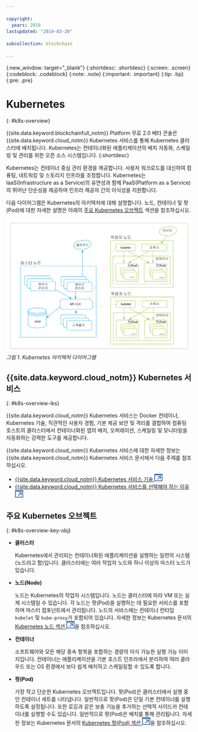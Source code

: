```yaml
---

copyright:
  years: 2019
lastupdated: "2019-03-20"

subcollection: blockchain

---
```


{:new_window: target="_blank"}
{:shortdesc: .shortdesc}
{:screen: .screen}
{:codeblock: .codeblock}
{:note: .note}
{:important: .important}
{:tip: .tip}
{:pre: .pre}

# Kubernetes
{: #k8s-overview}

{{site.data.keyword.blockchainfull_notm}} Platform 무료 2.0 베타 콘솔은 {{site.data.keyword.cloud_notm}} Kubernetes 서비스를 통해 Kubernetes 클러스터에 배치됩니다. Kubernetes는 컨테이너화된 애플리케이션의 배치 자동화, 스케일링 및 관리를 위한 오픈 소스 시스템입니다.
{:shortdesc}

Kubernetes는 컨테이너 중심 관리 환경을 제공합니다. 사용자 워크로드를 대신하여 컴퓨팅, 네트워킹 및 스토리지 인프라를 조정합니다. Kubernetes는 IaaS(Infrastructure as a Service)의 유연성과 함께 PaaS(Platform as a Service)의 뛰어난 단순성을 제공하며 인프라 제공자 간의 이식성을 지원합니다.

다음 다이어그램은 Kubernetes의 아키텍처에 대해 설명합니다. 노드, 컨테이너 및 팟(Pod)에 대한 자세한 설명은 아래의 [주요 Kubernetes 오브젝트](#k8s-overview-key-obj) 섹션을 참조하십시오.

![Kubernetes 아키텍처 다이어그램](../images/k8s-archi-diagram.svg "{{site.data.keyword.cloud_notm}} Kubernetes 서비스 아키텍처")
*그림 1. Kubernetes 아키텍처 다이어그램*


## {{site.data.keyword.cloud_notm}} Kubernetes 서비스
{: #k8s-overview-iks}

{{site.data.keyword.cloud_notm}} Kubernetes 서비스는 Docker 컨테이너, Kubernetes 기술, 직관적인 사용자 경험, 기본 제공 보안 및 격리를 결합하여 컴퓨팅 호스트의 클러스터에서 컨테이너화된 앱의 배치, 오퍼레이션, 스케일링 및 모니터링을 자동화하는 강력한 도구를 제공합니다.

{{site.data.keyword.cloud_notm}} Kubernetes 서비스에 대한 자세한 정보는 {{site.data.keyword.cloud_notm}} Kubernetes 서비스 문서에서 다음 주제를 참조하십시오.
- [{{site.data.keyword.cloud_notm}} Kubernetes 서비스 기술 ![외부 링크 아이콘](../images/external_link.svg "외부 링크 아이콘")](https://cloud.ibm.com/docs/containers/cs_tech.html#ibm-cloud-kubernetes-service-technology "{{site.data.keyword.cloud_notm}} Kubernetes 서비스 기술 문서")
- [{{site.data.keyword.cloud_notm}} Kubernetes 서비스를 선택해야 하는 이유 ![외부 링크 아이콘](../images/external_link.svg "외부 링크 아이콘")](https://cloud.ibm.com/docs/containers?topic=containers-cs_ov#cs_ov "Why {{site.data.keyword.cloud_notm}} Kubernetes 서비스 문서")


## 주요 Kubernetes 오브젝트
{: #k8s-overview-key-obj}

- **클러스터**

  Kubernetes에서 관리되는 컨테이너화된 애플리케이션을 실행하는 일련의 시스템(노드라고 함)입니다. 클러스터에는 여러 작업자 노드와 하나 이상의 마스터 노드가 있습니다.

- **노드(Node)**

  노드는 Kubernetes의 작업자 시스템입니다. 노드는 클러스터에 따라 VM 또는 실제 시스템일 수 있습니다. 각 노드는 팟(Pod)을 실행하는 데 필요한 서비스를 포함하며 마스터 컴포넌트에서 관리됩니다. 노드의 서비스에는 컨테이너 런타임 `kubelet` 및 `kube-proxy`가 포함되어 있습니다. 자세한 정보는 Kubernetes 문서의 [Kubernetes 노드 섹션 ![외부 링크 아이콘](../images/external_link.svg "외부 링크 아이콘")](https://kubernetes.io/docs/concepts/architecture/nodes/ "Kubernetes 노드 섹션")을 참조하십시오.

- **컨테이너**

  소프트웨어와 모든 해당 종속 항목을 포함하는 경량의 이식 가능한 실행 가능 이미지입니다. 컨테이너는 애플리케이션을 기본 호스트 인프라에서 분리하여 여러 클라우드 또는 OS 환경에서 보다 쉽게 배치하고 스케일링할 수 있도록 합니다.

- **팟(Pod)**

  가장 작고 단순한 Kubernetes 오브젝트입니다. 팟(Pod)은 클러스터에서 실행 중인 컨테이너 세트를 나타냅니다. 일반적으로 팟(Pod)은 단일 기본 컨테이너를 실행하도록 설정됩니다. 또한 로깅과 같은 보충 기능을 추가하는 선택적 사이드카 컨테이너를 실행할 수도 있습니다. 일반적으로 팟(Pod)은 배치를 통해 관리됩니다. 자세한 정보는 Kubernetes 문서의 [Kubernetes 팟(Pod) 섹션 ![외부 링크 아이콘](../images/external_link.svg "외부 링크 아이콘")](https://kubernetes.io/docs/concepts/workloads/pods/pod/)을 참조하십시오.
